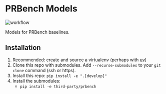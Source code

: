 # PRBench Models

![workflow](https://github.com/Princeton-Robot-Planning-and-Learning/prbench-models/actions/workflows/ci.yml/badge.svg)

Models for PRBench baselines.


## Installation

1. Recommended: create and source a virtualenv (perhaps with [uv](https://github.com/astral-sh/uv))
2. Clone this repo with submodules. Add `--recurse-submodules` to your `git clone` command (ssh or https).
3. Install this repo: `pip install -e ".[develop]"`
4. Install the submodules:
    - `pip install -e third-party/prbench`
